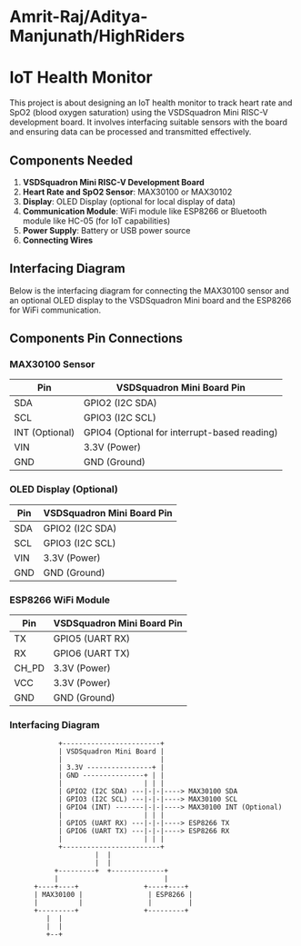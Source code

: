 # Amrit-Raj/Aditya-Manjunath/HighRiders


# IoT Health Monitor

This project is about designing an IoT health monitor to track heart rate and SpO2 (blood oxygen saturation) using the VSDSquadron Mini RISC-V development board. It involves interfacing suitable sensors with the board and ensuring data can be processed and transmitted effectively.

## Components Needed
1. **VSDSquadron Mini RISC-V Development Board**
2. **Heart Rate and SpO2 Sensor**: MAX30100 or MAX30102
3. **Display**: OLED Display (optional for local display of data)
4. **Communication Module**: WiFi module like ESP8266 or Bluetooth module like HC-05 (for IoT capabilities)
5. **Power Supply**: Battery or USB power source
6. **Connecting Wires**

## Interfacing Diagram

Below is the interfacing diagram for connecting the MAX30100 sensor and an optional OLED display to the VSDSquadron Mini board and the ESP8266 for WiFi communication.

## Components Pin Connections

### MAX30100 Sensor

| Pin           | VSDSquadron Mini Board Pin        |
|---------------|-----------------------------------|
| SDA           | GPIO2 (I2C SDA)                   |
| SCL           | GPIO3 (I2C SCL)                   |
| INT (Optional)| GPIO4 (Optional for interrupt-based reading) |
| VIN           | 3.3V (Power)                      |
| GND           | GND (Ground)                      |

### OLED Display (Optional)

| Pin           | VSDSquadron Mini Board Pin        |
|---------------|-----------------------------------|
| SDA           | GPIO2 (I2C SDA)                   |
| SCL           | GPIO3 (I2C SCL)                   |
| VIN           | 3.3V (Power)                      |
| GND           | GND (Ground)                      |

### ESP8266 WiFi Module

| Pin           | VSDSquadron Mini Board Pin        |
|---------------|-----------------------------------|
| TX            | GPIO5 (UART RX)                   |
| RX            | GPIO6 (UART TX)                   |
| CH_PD         | 3.3V (Power)                      |
| VCC           | 3.3V (Power)                      |
| GND           | GND (Ground)                      |


### Interfacing Diagram
```plaintext
            +------------------------+
            | VSDSquadron Mini Board |
            |                        |
            | 3.3V ----------------+ |
            | GND ---------------+ | |
            |                    | | |
            | GPIO2 (I2C SDA) ---|-|-|----> MAX30100 SDA
            | GPIO3 (I2C SCL) ---|-|-|----> MAX30100 SCL
            | GPIO4 (INT) -------|-|-|----> MAX30100 INT (Optional)
            |                    | | |
            | GPIO5 (UART RX) ---|-|-|----> ESP8266 TX
            | GPIO6 (UART TX) ---|-|-|----> ESP8266 RX
            |                    | | |
            +------------------------+
                     |  |
                     |  |
           +---------+  +-------------+
           |                          |
      +----+----+                +----+----+
      | MAX30100 |                | ESP8266 |
      |          |                |         |
      +---------+                +---------+
         |  |
         |  |
         +--+

```

